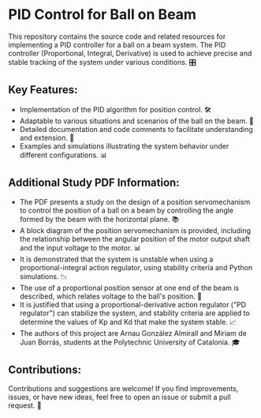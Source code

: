 # PID Control for Ball on Beam

This repository contains the source code and related resources for implementing a PID controller for a ball on a beam system. The PID controller (Proportional, Integral, Derivative) is used to achieve precise and stable tracking of the system under various conditions. 🎛️

## Key Features:

- Implementation of the PID algorithm for position control. 🛠️
- Adaptable to various situations and scenarios of the ball on the beam. 🔄
- Detailed documentation and code comments to facilitate understanding and extension. 📝
- Examples and simulations illustrating the system behavior under different configurations. 📊

## Additional Study PDF Information:

- The PDF presents a study on the design of a position servomechanism to control the position of a ball on a beam by controlling the angle formed by the beam with the horizontal plane. 📚
- A block diagram of the position servomechanism is provided, including the relationship between the angular position of the motor output shaft and the input voltage to the motor. 📊
- It is demonstrated that the system is unstable when using a proportional-integral action regulator, using stability criteria and Python simulations. 📉
- The use of a proportional position sensor at one end of the beam is described, which relates voltage to the ball's position. 📏
- It is justified that using a proportional-derivative action regulator ("PD regulator") can stabilize the system, and stability criteria are applied to determine the values of Kp and Kd that make the system stable. 📈
- The authors of this project are Arnau González Almirall and Miriam de Juan Borrás, students at the Polytechnic University of Catalonia. 🎓

## Contributions:

Contributions and suggestions are welcome! If you find improvements, issues, or have new ideas, feel free to open an issue or submit a pull request. 🚀
